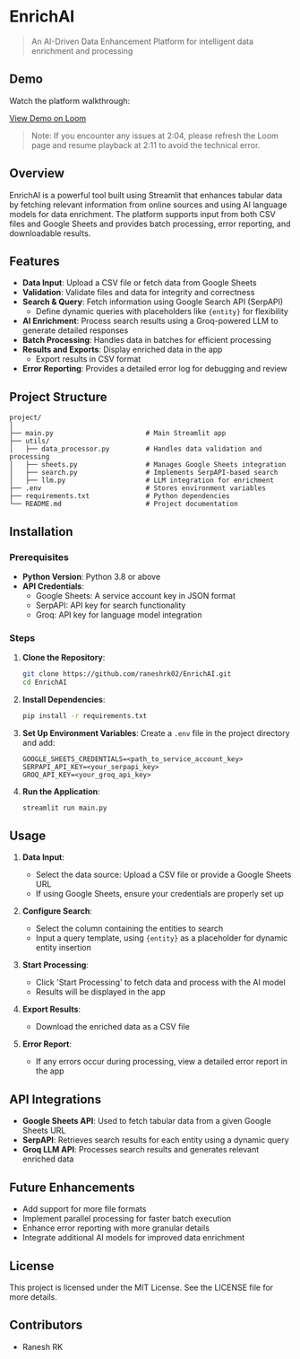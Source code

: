 # EnrichAI 

> An AI-Driven Data Enhancement Platform for intelligent data enrichment and processing

## Demo

Watch the platform walkthrough:

[View Demo on Loom](https://www.loom.com/share/016dd66817554572ba4b972f38c96234?sid=a33d7f4b-ee5e-4903-8976-fe0a4974255d)

> Note: If you encounter any issues at 2:04, please refresh the Loom page and resume playback at 2:11 to avoid the technical error.

## Overview

EnrichAI is a powerful tool built using Streamlit that enhances tabular data by fetching relevant information from online sources and using AI language models for data enrichment. The platform supports input from both CSV files and Google Sheets and provides batch processing, error reporting, and downloadable results.

## Features

- **Data Input**: Upload a CSV file or fetch data from Google Sheets
- **Validation**: Validate files and data for integrity and correctness
- **Search & Query**: Fetch information using Google Search API (SerpAPI)
  - Define dynamic queries with placeholders like `{entity}` for flexibility
- **AI Enrichment**: Process search results using a Groq-powered LLM to generate detailed responses
- **Batch Processing**: Handles data in batches for efficient processing
- **Results and Exports**: Display enriched data in the app
  - Export results in CSV format
- **Error Reporting**: Provides a detailed error log for debugging and review

## Project Structure

```
project/
│
├── main.py                       # Main Streamlit app
├── utils/
│   ├── data_processor.py         # Handles data validation and processing
│   ├── sheets.py                 # Manages Google Sheets integration
│   ├── search.py                 # Implements SerpAPI-based search
│   ├── llm.py                    # LLM integration for enrichment
├── .env                          # Stores environment variables
├── requirements.txt              # Python dependencies
└── README.md                     # Project documentation
```

## Installation

### Prerequisites

- **Python Version**: Python 3.8 or above
- **API Credentials**:
  - Google Sheets: A service account key in JSON format
  - SerpAPI: API key for search functionality
  - Groq: API key for language model integration

### Steps

1. **Clone the Repository**:
   ```bash
   git clone https://github.com/raneshrk02/EnrichAI.git
   cd EnrichAI
   ```

2. **Install Dependencies**:
   ```bash
   pip install -r requirements.txt
   ```

3. **Set Up Environment Variables**:
   Create a `.env` file in the project directory and add:
   ```
   GOOGLE_SHEETS_CREDENTIALS=<path_to_service_account_key>
   SERPAPI_API_KEY=<your_serpapi_key>
   GROQ_API_KEY=<your_groq_api_key>
   ```

4. **Run the Application**:
   ```bash
   streamlit run main.py
   ```

## Usage

1. **Data Input**: 
   - Select the data source: Upload a CSV file or provide a Google Sheets URL
   - If using Google Sheets, ensure your credentials are properly set up

2. **Configure Search**: 
   - Select the column containing the entities to search
   - Input a query template, using `{entity}` as a placeholder for dynamic entity insertion

3. **Start Processing**: 
   - Click 'Start Processing' to fetch data and process with the AI model
   - Results will be displayed in the app

4. **Export Results**: 
   - Download the enriched data as a CSV file

5. **Error Report**: 
   - If any errors occur during processing, view a detailed error report in the app

## API Integrations

- **Google Sheets API**: Used to fetch tabular data from a given Google Sheets URL
- **SerpAPI**: Retrieves search results for each entity using a dynamic query
- **Groq LLM API**: Processes search results and generates relevant enriched data

## Future Enhancements

- Add support for more file formats
- Implement parallel processing for faster batch execution
- Enhance error reporting with more granular details
- Integrate additional AI models for improved data enrichment

## License

This project is licensed under the MIT License. See the LICENSE file for more details.

## Contributors

- Ranesh RK
